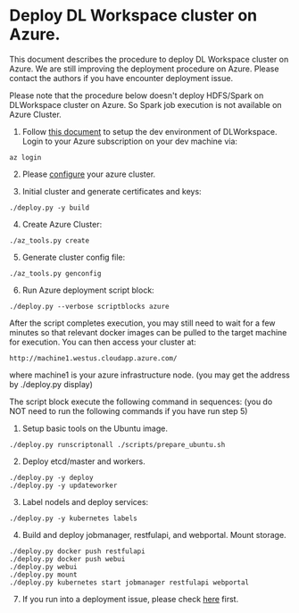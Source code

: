 # Deploy DL Workspace cluster on Azure. 

This document describes the procedure to deploy DL Workspace cluster on Azure. We are still improving the deployment procedure on Azure. Please contact the authors if you have encounter deployment issue. 

Please note that the procedure below doesn't deploy HDFS/Spark on DLWorkspace cluster on Azure. So Spark job execution is not available on Azure Cluster. 

1. Follow [this document](../../DevEnvironment/README.md) to setup the dev environment of DLWorkspace. Login to your Azure subscription on your dev machine via:

```
az login
```

2. Please [configure](configure.md) your azure cluster. 

3. Initial cluster and generate certificates and keys:
```
./deploy.py -y build
```
4. Create Azure Cluster:
```
./az_tools.py create
```

5. Generate cluster config file:
```
./az_tools.py genconfig 
```
 
6. Run Azure deployment script block:
  ```
  ./deploy.py --verbose scriptblocks azure 
  ```
  After the script completes execution, you may still need to wait for a few minutes so that relevant docker images can be pulled to the target machine for execution. You can then access your cluster at:
  ```
  http://machine1.westus.cloudapp.azure.com/
  ```
  where machine1 is your azure infrastructure node. (you may get the address by ./deploy.py display)

  The script block execute the following command in sequences: (you do NOT need to run the following commands if you have run step 5)
  1. Setup basic tools on the Ubuntu image. 
  ```
  ./deploy.py runscriptonall ./scripts/prepare_ubuntu.sh
  ```

  2. Deploy etcd/master and workers. 
  ```
  ./deploy.py -y deploy
  ./deploy.py -y updateworker
  ```

  3. Label nodels and deploy services:
  ```
  ./deploy.py -y kubernetes labels
  ```

  4. Build and deploy jobmanager, restfulapi, and webportal. Mount storage.
  ```
  ./deploy.py docker push restfulapi
  ./deploy.py docker push webui
  ./deploy.py webui
  ./deploy.py mount
  ./deploy.py kubernetes start jobmanager restfulapi webportal
  ```

7. If you run into a deployment issue, please check [here](FAQ.md) first. 


